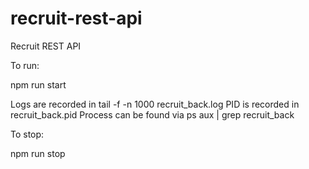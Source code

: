 # recruit-rest-api

Recruit REST API

To run:

npm run start

Logs are recorded in tail -f -n 1000 recruit_back.log
PID is recorded in recruit_back.pid
Process can be found via ps aux | grep recruit_back

To stop:

npm run stop